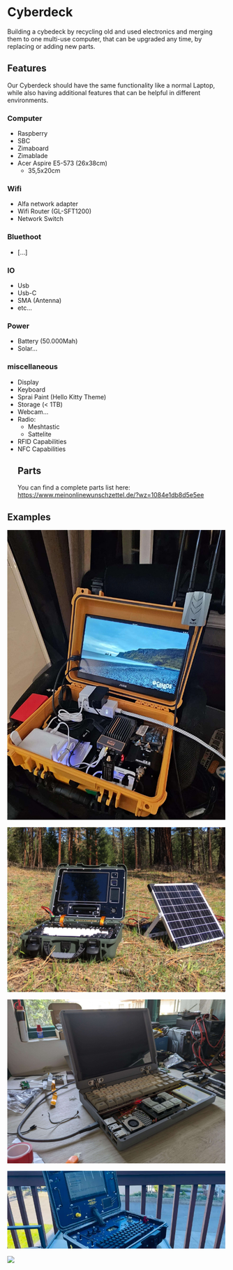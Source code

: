 # Cyberdeck
Building a cybedeck by recycling old and used electronics and merging them to one multi-use computer, that can be upgraded any time, by replacing or adding new parts.

## Features
Our Cyberdeck should have the same functionality like a normal Laptop, while also having additional features that can be helpful in different environments.

### Computer
- Raspberry
- SBC
- Zimaboard
- Zimablade
- Acer Aspire E5-573 (26x38cm)
   - 35,5x20cm
### Wifi
- Alfa network adapter
- Wifi Router (GL-SFT1200)
- Network Switch

### Bluethoot
- [...]

### IO
- Usb
- Usb-C
- SMA (Antenna)
- etc...

### Power
- Battery (50.000Mah)
-  Solar...

### miscellaneous
- Display
- Keyboard
- Sprai Paint (Hello Kitty Theme)
- Storage (< 1TB)
- Webcam...
- Radio:
  - Meshtastic
  - Sattelite
- RFID Capabilities 
- NFC Capabilities 
  ## Parts
  You can find a complete parts list here:
  https://www.meinonlinewunschzettel.de/?wz=1084e1db8d5e5ee
 
 ## Examples
<a href="https://www.reddit.com/r/cyberDeck/s/6L9usMYFCS"><img src="https://github.com/Gaiser147/Cyberdeck/blob/main/Pictures/Cyberdeck1.jpg" width="500" />

<a href="https://www.reddit.com/r/cyberDeck/comments/1cdpgp3/arkio_the_m2/?share_id=9lQ9NnfKRrFoQhbNFABEa"><img src="https://github.com/Gaiser147/Cyberdeck/blob/main/Pictures/Cyberdeck2.webp" width="500" />

<a href="https://www.reddit.com/r/cyberDeck/s/6L9usMYFCS"><img src="https://github.com/Gaiser147/Cyberdeck/blob/main/Pictures/Cyberdeck3.jpg" width="500" />

<a href="https://hackaday.com/2024/04/28/hack-in-style-with-this-fallout-cyberdeck/"><img src="https://github.com/Gaiser147/Cyberdeck/blob/main/Pictures/Cyberdeck4.webp" width="500" />

<a href="https://www.reddit.com/r/cyberDeck/s/Ma7UA3hGO7"><img src="https://github.com/Gaiser147/Cyberdeck/blob/main/Pictures/Cyberdeck5.jpg" width="500" />
